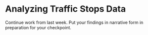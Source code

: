 # Analyzing Traffic Stops Data

Continue work from last week. Put your findings in narrative form in
preparation for your checkpoint.
